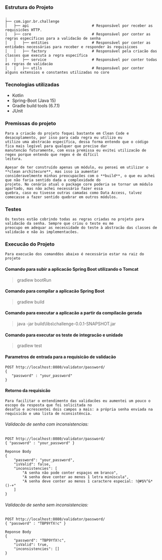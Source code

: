 ### Estrutura do Projeto
    .
    ├── com.igor.br.challenge                    
    │   ├── api                             # Responsável por receber as requisicões HTTP.
    |   ├── core                            # Responsável por conter as regras específicas para a validacão de senha
    │   │   ├── entities                    # Responsável por conter as entidades necessárias para receber e responder às requisicoes 
    │   │   ├── factory                     # Responsável pela criacão das classes que executa a regra específica 
    │   │   ├── service                     # Responsável por conter todas as regras de validacáo
    │   │   ├── utils                       # Responsável por conter alguns extensios e constantes utilizadas no core
    
### Tecnologias utilizadas
- Kotlin
- Spring-Boot (Java 15)
- Gradle build tools (6.7.1)
- JUnit

### Premissas do projeto
    Para a criacão do projeto foquei bastante em Clean Code e desacoplamento, por isso para cada regra eu utilizo eu
    utilizo uma abstracáo específica, dessa forma entendo que o código fica mais legível para qualquer que precise dar
    manutencão futuramente, com essa premissa eu evitei utilizacão de regex porque entendo que regex é de difícil 
    leitura.
    
    Apesar de ter construído apenas um módulo, eu pensei em utilizar o **clean architecure**, mas isso ia aumentar
    consideravelmente minhas preocupacões com o **build**, o que eu achei que não faria sentido dada a complexidade do 
    projeto. No cenário atual o package core poderia se tornar um módulo apartado, mas não achei necessário fazer essa
    quebra, caso eu tivesse outras camadas como Data Access, talvez comecasse a fazer sentido quebrar em outros módulos.

    
### Testes
    Os testes estão cobrindo todas as regras criadas no projeto para validacão da senha. Sempre que criou o teste eu me
    preocupo em adequar as necessidade do teste à abstracão das classes de validacão e não às implementacões.

### Execucão do Projeto
    Para execucão dos comanddos abaixo é necessário estar na raiz do projeto

#### Comando para subir a aplicacão Spring Boot utilizando o Tomcat
> gradlew bootRun

#### Comando para compilar a aplicacão Spring Boot
> gradlew build

#### Comando para executar a aplicacão a partir da compilacão gerada
> java -jar build\libs\challenge-0.0.1-SNAPSHOT.jar

#### Comando para executar os teste de integracão e unidade
> gradlew test

#### Parametros de entrada para a requisicão de validacão
```
POST http://localhost:8080/validator/password/
{
   "password" : "your_password"
}
````

#### Retorno da requisicão
    Para facilitar o entendimento das validacões eu aumentei um pouco o escopo da resposta que foi solicitada no 
    desafio e acrescentei dois campos a mais: a própria senha enviada na requisicão e uma lista de nconsistência.

###### Validacão de senha com inconsistencias:
```
POST http://localhost:8080/validator/password/
{ "password" : "your_password" }

Reponse Body
{
    "password": "your_password",
    "isValid": false,
    "inconsistencies": [
        "A senha não pode conter espaços em branco",
        "A senha deve conter ao menos 1 letra minúscula",
        "A senha deve conter ao menos 1 caractere especial: !@#$%^&*()-+"
    ]
}
````
###### Validacão de senha sem inconsistencias:
```
POST http://localhost:8080/validator/password/
{ "password" : "TBP9YfX!c" }

Reponse Body
{
    "password": "TBP9YfX!c",
    "isValid": true,
    "inconsistencies": []
}
````
